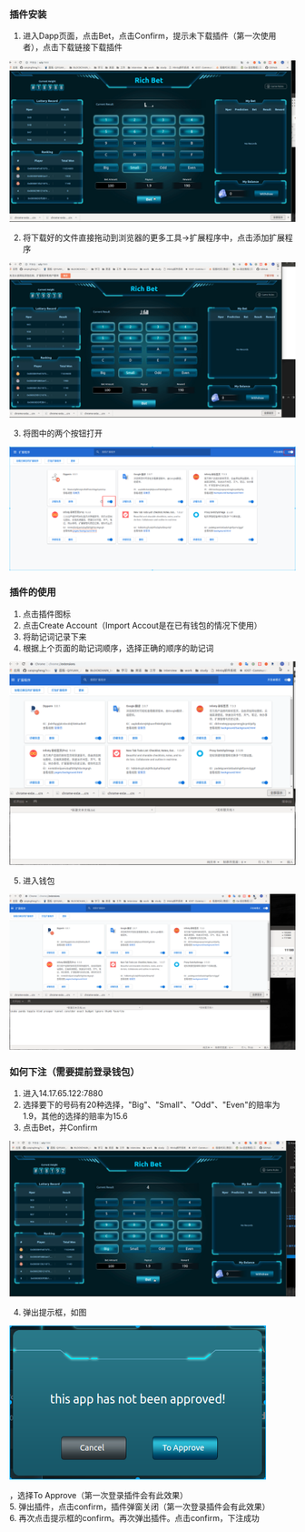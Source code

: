 ### 插件安装

1. 进入Dapp页面，点击Bet，点击Confirm，提示未下载插件（第一次使用者），点击下载链接下载插件  

![img](./教程1.gif)


2. 将下载好的文件直接拖动到浏览器的更多工具->扩展程序中，点击添加扩展程序  

![img](./教程2.gif)

3. 将图中的两个按钮打开  

![img](./教程3.png)

### 插件的使用

1. 点击插件图标  
2. 点击Create Account（Import Accout是在已有钱包的情况下使用）  
3. 将助记词记录下来  
4. 根据上个页面的助记词顺序，选择正确的顺序的助记词  

![img](./教程3.gif)

5. 进入钱包  

![img](./教程4.gif)

### 如何下注（需要提前登录钱包）

1. 进入14.17.65.122:7880  
2. 选择要下的号码有20种选择，"Big"、"Small"、"Odd"、"Even"的赔率为1.9，其他的选择的赔率为15.6  
3. 点击Bet，并Confirm  

![img](./下注教程.gif)

4. 弹出提示框，如图

![img](./教程4.png)

，选择To Approve（第一次登录插件会有此效果）  
5. 弹出插件，点击confirm，插件弹窗关闭（第一次登录插件会有此效果）  
6. 再次点击提示框的confirm。再次弹出插件。点击confirm，下注成功  

